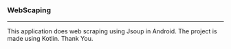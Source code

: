 ### WebScaping 
---
This application does web scraping using Jsoup in Android.
The project is made using Kotlin.
Thank You.
